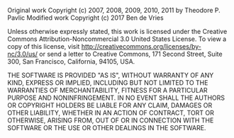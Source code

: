 Original work Copyright (c) 2007, 2008, 2009, 2010, 2011 by Theodore P. Pavlic
Modified work Copyright (c) 2017 Ben de Vries

Unless otherwise expressly stated, this work is licensed under the
Creative Commons Attribution-Noncommercial 3.0 United States License. To
view a copy of this license, visit
http://creativecommons.org/licenses/by-nc/3.0/us/ or send a letter to
Creative Commons, 171 Second Street, Suite 300, San Francisco,
California, 94105, USA.

THE SOFTWARE IS PROVIDED "AS IS", WITHOUT WARRANTY OF ANY KIND, EXPRESS
OR IMPLIED, INCLUDING BUT NOT LIMITED TO THE WARRANTIES OF
MERCHANTABILITY, FITNESS FOR A PARTICULAR PURPOSE AND NONINFRINGEMENT.
IN NO EVENT SHALL THE AUTHORS OR COPYRIGHT HOLDERS BE LIABLE FOR ANY
CLAIM, DAMAGES OR OTHER LIABILITY, WHETHER IN AN ACTION OF CONTRACT,
TORT OR OTHERWISE, ARISING FROM, OUT OF OR IN CONNECTION WITH THE
SOFTWARE OR THE USE OR OTHER DEALINGS IN THE SOFTWARE.